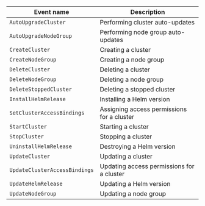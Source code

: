Event name | Description
--- | ---
`AutoUpgradeCluster` | Performing cluster auto-updates
`AutoUpgradeNodeGroup` | Performing node group auto-updates
`CreateCluster` | Creating a cluster
`CreateNodeGroup` | Creating a node group
`DeleteCluster` | Deleting a cluster
`DeleteNodeGroup` | Deleting a node group
`DeleteStoppedCluster` | Deleting a stopped cluster
`InstallHelmRelease` | Installing a Helm version
`SetClusterAccessBindings` | Assigning access permissions for a cluster
`StartCluster` | Starting a cluster
`StopCluster` | Stopping a cluster
`UninstallHelmRelease` | Destroying a Helm version
`UpdateCluster` | Updating a cluster
`UpdateClusterAccessBindings` | Updating access permissions for a cluster
`UpdateHelmRelease` | Updating a Helm version
`UpdateNodeGroup` | Updating a node group
